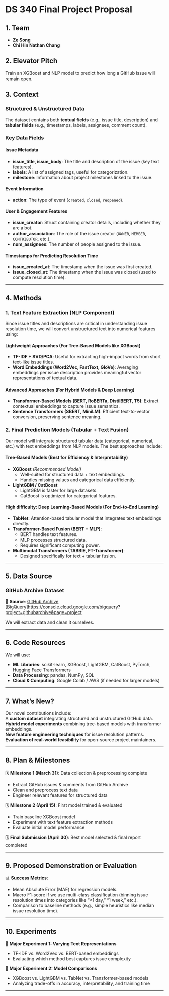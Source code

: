 # DS 340 Final Project Proposal

## 1. Team
- **Ze Song**  
- **Chi Hin Nathan Chang**  

## 2. Elevator Pitch
Train an XGBoost and NLP model to predict how long a GitHub issue will remain open.

## 3. Context
### Structured & Unstructured Data  
The dataset contains both **textual fields** (e.g., issue title, description) and **tabular fields** (e.g., timestamps, labels, assignees, comment count).  

### Key Data Fields  

#### **Issue Metadata**  
- **issue_title, issue_body**: The title and description of the issue (key text features).  
- **labels**: A list of assigned tags, useful for categorization.  
- **milestone**: Information about project milestones linked to the issue.  

#### **Event Information**  
- **action**: The type of event (`created`, `closed`, `reopened`).  

#### **User & Engagement Features**  
- **issue_creator**: Struct containing creator details, including whether they are a bot.  
- **author_association**: The role of the issue creator (`OWNER`, `MEMBER`, `CONTRIBUTOR`, etc.).  
- **num_assignees**: The number of people assigned to the issue.  

#### **Timestamps for Predicting Resolution Time**  
- **issue_created_at**: The timestamp when the issue was first created.  
- **issue_closed_at**: The timestamp when the issue was closed (used to compute resolution time).  
---

## 4. Methods

### 1. Text Feature Extraction (NLP Component)
Since issue titles and descriptions are critical in understanding issue resolution time, we will convert unstructured text into numerical features using:  

#### **Lightweight Approaches (For Tree-Based Models like XGBoost)**
- **TF-IDF + SVD/PCA**: Useful for extracting high-impact words from short text-like issue titles.  
- **Word Embeddings (Word2Vec, FastText, GloVe)**: Averaging embeddings per issue description provides meaningful vector representations of textual data.  

#### **Advanced Approaches (For Hybrid Models & Deep Learning)**
- **Transformer-Based Models (BERT, RoBERTa, DistilBERT, T5)**: Extract contextual embeddings to capture issue semantics.  
- **Sentence Transformers (SBERT, MiniLM)**: Efficient text-to-vector conversion, preserving sentence meaning.  

### 2. Final Prediction Models (Tabular + Text Fusion)
Our model will integrate structured tabular data (categorical, numerical, etc.) with text embeddings from NLP models. The best approaches include:  

#### **Tree-Based Models (Best for Efficiency & Interpretability)**
- **XGBoost** *(Recommended Model)*
  - Well-suited for structured data + text embeddings.  
  - Handles missing values and categorical data efficiently.  
- **LightGBM / CatBoost**
  - LightGBM is faster for large datasets.  
  - CatBoost is optimized for categorical features.  

#### **High difficulty: Deep Learning-Based Models (For End-to-End Learning)**
- **TabNet**: Attention-based tabular model that integrates text embeddings directly.  
- **Transformer-Based Fusion (BERT + MLP)**:  
  - BERT handles text features.  
  - MLP processes structured data.  
  - Requires significant computing power.  
- **Multimodal Transformers (TABBIE, FT-Transformer)**:  
  - Designed specifically for text + tabular fusion.  

---

## 5. Data Source

### **GitHub Archive Dataset**  
📌 **Source**: [GitHub Archive](https://www.gharchive.org/)  [BigQuery]https://console.cloud.google.com/bigquery?project=githubarchive&page=project

We will extract data and clean it ourselves.

---

## 6. Code Resources
We will use:  
- **ML Libraries**: scikit-learn, XGBoost, LightGBM, CatBoost, PyTorch, Hugging Face Transformers  
- **Data Processing**: pandas, NumPy, SQL  
- **Cloud & Computing**: Google Colab / AWS (if needed for larger models)  

---

## 7. What’s New?
Our novel contributions include:  
 A **custom dataset** integrating structured and unstructured GitHub data.  
 **Hybrid model experiments** combining tree-based models with transformer embeddings.  
 **New feature engineering techniques** for issue resolution patterns.  
 **Evaluation of real-world feasibility** for open-source project maintainers.  

---

## 8. Plan & Milestones

🗓 **Milestone 1 (March 31)**: Data collection & preprocessing complete  
   - Extract GitHub issues & comments from GitHub Archive  
   - Clean and preprocess text data  
   - Engineer relevant features for structured data  

🗓 **Milestone 2 (April 15)**: First model trained & evaluated  
   - Train baseline XGBoost model  
   - Experiment with text feature extraction methods  
   - Evaluate initial model performance  

🗓 **Final Submission (April 30)**: Best model selected & final report completed  

---

## 9. Proposed Demonstration or Evaluation

📊 **Success Metrics**:  
- Mean Absolute Error (MAE) for regression models.  
- Macro F1-score if we use multi-class classification (binning issue resolution times into categories like “<1 day,” “1 week,” etc.).  
- Comparison to baseline methods (e.g., simple heuristics like median issue resolution time).  

---

## 10. Experiments

🔬 **Major Experiment 1: Varying Text Representations**  
- TF-IDF vs. Word2Vec vs. BERT-based embeddings  
- Evaluating which method best captures issue complexity  

🔬 **Major Experiment 2: Model Comparisons**  
- XGBoost vs. LightGBM vs. TabNet vs. Transformer-based models  
- Analyzing trade-offs in accuracy, interpretability, and training time  

---

